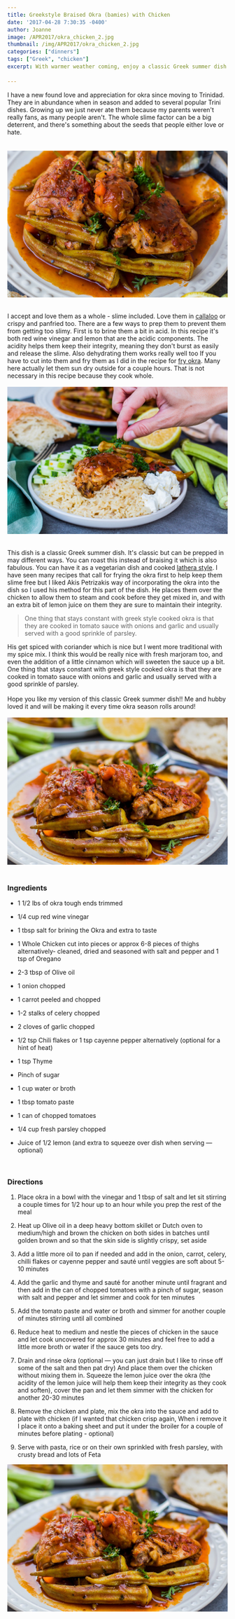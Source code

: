 ```yaml
---
title: Greekstyle Braised Okra (bamies) with Chicken
date: '2017-04-28 7:30:35 -0400'
author: Joanne
image: /APR2017/okra_chicken_2.jpg
thumbnail: /img/APR2017/okra_chicken_2.jpg
categories: ["dinners"]
tags: ["Greek", "chicken"]
excerpt: With warmer weather coming, enjoy a classic Greek summer dish

---
```


I have a new found love and appreciation for okra since moving to Trinidad. They are in abundance when in season and added to several popular Trini dishes. Growing up we just never ate them because my parents weren't really fans, as many people aren't.  The whole slime factor can be a big deterrent, and there's something about the seeds that people either love or hate.  
<br>
<br>
![Greek okra chicken](/img/APR2017/okra_chicken_1.jpg)
<br>
<br>

I accept and love them as a whole - slime included.  Love them in [callaloo](http://oliveandmango.com/callaloo-soup)  or crispy and panfried too. There are a few ways to prep them to prevent them from getting too slimy.  First is to brine them a bit in acid.  In this recipe it's both red wine vinegar and lemon that are the acidic components. The acidity helps them keep their integrity, meaning they don't burst as easily and release the slime. Also dehydrating them works really well too If you have to cut into them and fry them as I did in the recipe for [fry okra](http://oliveandmango.com/choka).  Many here actually let them sun dry outside for a couple hours. That is not necessary in this recipe because they cook whole.
<br>
<br>
![Greek okra chicken](/img/APR2017/okra_chicken_3.jpg)
<br>
<br>

This dish is a classic Greek summer dish.  It's classic but can be prepped in may different ways. You can roast this instead of braising it which is also fabulous. You can have it as a vegetarian dish and cooked [lathera style](http://oliveandmango.com/lathera). I have seen many recipes that call for frying the okra first to help keep them slime free but I liked Akis Petrizakis way of incorporating the okra into the dish so I used his method for this part of the dish. He places them over the chicken to allow them to steam and cook before they get mixed in, and with an extra bit of lemon juice on them they are sure to maintain their integrity.

> One thing that stays constant with greek style cooked okra is that they are cooked in tomato sauce with onions and garlic and usually served with a good sprinkle of parsley.

His get spiced with coriander which is nice but I went more traditional with my spice mix. I think this would be really nice with fresh marjoram too, and even the addition of a little cinnamon which will sweeten the sauce up a bit.  One thing that stays constant with greek style cooked okra is that they are cooked in tomato sauce with onions and garlic and usually served with a good sprinkle of parsley.
<br>
<br>
Hope you like my version of this classic Greek summer dish!! Me and hubby loved it and will be making it every time okra season rolls around!
<br>
<br>
![Greek okra chicken](/img/APR2017/okra_chicken_4.jpg)
<br>
<br>

### Ingredients

* 1 1/2 lbs of okra tough ends trimmed

* 1/4 cup red wine vinegar

* 1 tbsp salt for brining the Okra and extra to taste

* 1 Whole Chicken cut into pieces or approx 6-8 pieces of thighs alternatively- cleaned, dried and seasoned with salt and pepper and 1 tsp of Oregano

* 2-3 tbsp of Olive oil

* 1 onion chopped

* 1 carrot peeled and chopped

* 1-2 stalks of celery chopped

* 2 cloves of garlic chopped

* 1/2 tsp Chili flakes or 1 tsp cayenne pepper alternatively (optional for a hint of heat)

* 1 tsp Thyme

* Pinch of sugar

* 1 cup water or broth

* 1 tbsp tomato paste

* 1 can of chopped tomatoes

* 1/4 cup fresh parsley chopped

* Juice of 1/2 lemon (and extra to squeeze over dish when serving &mdash; optional)
<br>


### Directions

1. Place okra in a bowl with the vinegar and 1 tbsp of salt and let sit stirring a couple times for 1/2 hour up to an hour while you prep the rest of the meal

1. Heat up Olive oil in a deep heavy bottom skillet or Dutch oven to medium/high and brown the chicken on both sides in batches until golden brown and so that the skin side is slightly crispy, set aside

1. Add a little more oil to pan if needed and add in the onion, carrot, celery, chilli flakes or cayenne pepper and sauté until veggies are soft about 5-10 minutes

1. Add the garlic and thyme and sauté for another minute until fragrant and then add in the can of chopped tomatoes with a pinch of sugar, season with salt and pepper and let simmer and cook for ten minutes

1. Add the tomato paste and water or broth and simmer for another couple of minutes stirring until all combined

1. Reduce heat to medium and nestle the pieces of chicken in the sauce and let cook uncovered for approx 30 minutes and feel free to add a little more broth or water if the sauce gets too dry.

1. Drain and rinse okra (optional &mdash; you can just drain but I like to rinse off some of the salt and then pat dry)
And place them over the chicken without mixing them in. Squeeze the lemon juice over the okra (the acidity of the lemon juice will help them keep their integrity as they cook and soften), cover the pan and let them simmer with the chicken for another 20-30 minutes

1. Remove the chicken and plate, mix the okra into the sauce and add to  plate with chicken (if I wanted that chicken crisp again, When i remove it I place it onto a baking sheet and put it under the broiler for a couple of minutes before plating - optional)

1. Serve with pasta, rice or on their own sprinkled with fresh parsley, with crusty bread and lots of
Feta  

![Greek okra chicken](/img/APR2017/okra_chicken_4.jpg)
